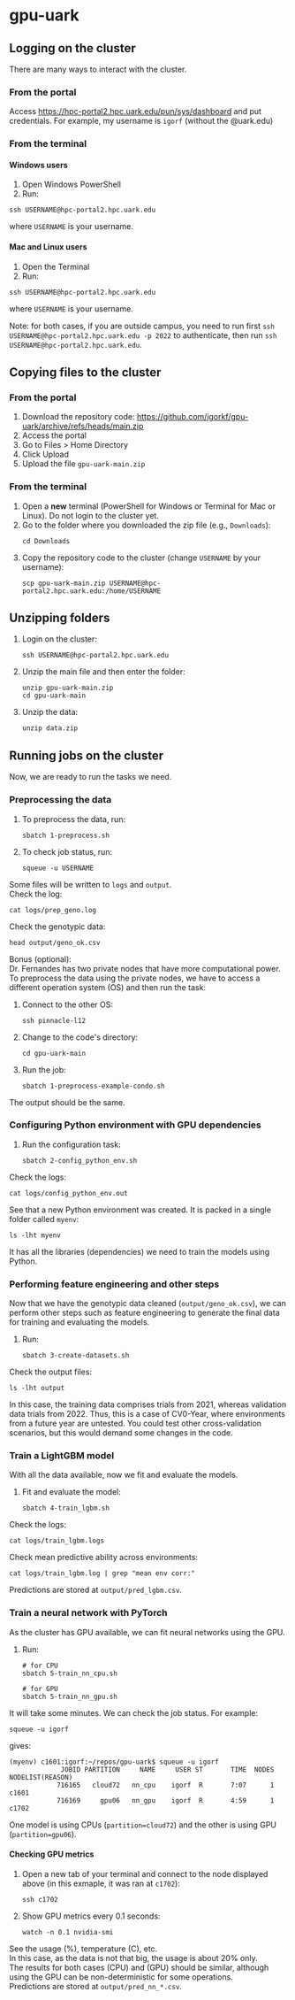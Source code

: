 # gpu-uark

## Logging on the cluster

There are many ways to interact with the cluster.

### From the portal   
Access https://hpc-portal2.hpc.uark.edu/pun/sys/dashboard and put credentials. For example, my username is `igorf` (without the @uark.edu)

### From the terminal
#### Windows users
1. Open Windows PowerShell
2. Run:
```
ssh USERNAME@hpc-portal2.hpc.uark.edu
```
where `USERNAME` is your username.

#### Mac and Linux users
1. Open the Terminal
2. Run:
```
ssh USERNAME@hpc-portal2.hpc.uark.edu
```
where `USERNAME` is your username.

Note: for both cases, if you are outside campus, you need to run first `ssh USERNAME@hpc-portal2.hpc.uark.edu -p 2022` to authenticate, then run `ssh USERNAME@hpc-portal2.hpc.uark.edu`.

## Copying files to the cluster

### From the portal
1. Download the repository code: https://github.com/igorkf/gpu-uark/archive/refs/heads/main.zip
2. Access the portal
3. Go to Files > Home Directory
4. Click Upload
5. Upload the file `gpu-uark-main.zip`

### From the terminal
1. Open a **new** terminal (PowerShell for Windows or Terminal for Mac or Linux). Do not login to the cluster yet.
2. Go to the folder where you downloaded the zip file (e.g., `Downloads`):
    ```
    cd Downloads
    ```
3. Copy the repository code to the cluster (change `USERNAME` by your username):
    ```
    scp gpu-uark-main.zip USERNAME@hpc-portal2.hpc.uark.edu:/home/USERNAME
    ```

## Unzipping folders
1. Login on the cluster:
    ```
    ssh USERNAME@hpc-portal2.hpc.uark.edu
    ```

2. Unzip the main file and then enter the folder:
    ```
    unzip gpu-uark-main.zip
    cd gpu-uark-main
    ```

5. Unzip the data:
    ```
    unzip data.zip
    ```

## Running jobs on the cluster
Now, we are ready to run the tasks we need.

### Preprocessing the data
1. To preprocess the data, run:
    ```
    sbatch 1-preprocess.sh
    ```
2. To check job status, run:
    ```
    squeue -u USERNAME
    ```

Some files will be written to `logs` and `output`.  
Check the log:
```
cat logs/prep_geno.log
```

Check the genotypic data:
```
head output/geno_ok.csv
```

Bonus (optional):   
Dr. Fernandes has two private nodes that have more computational power. To preprocess the data using the private nodes, we have to access a different operation system (OS) and then run the task:

1. Connect to the other OS:
    ```
    ssh pinnacle-l12
    ```

2. Change to the code's directory:
    ```
    cd gpu-uark-main
    ```

3. Run the job:
    ```
    sbatch 1-preprocess-example-condo.sh
    ```

The output should be the same.

### Configuring Python environment with GPU dependencies
1. Run the configuration task:
    ```
    sbatch 2-config_python_env.sh
    ```

Check the logs:
```
cat logs/config_python_env.out
```

See that a new Python environment was created. It is packed in a single folder called `myenv`:
```
ls -lht myenv
```
It has all the libraries (dependencies) we need to train the models using Python.

### Performing feature engineering and other steps
Now that we have the genotypic data cleaned (`output/geno_ok.csv`), we can perform other steps such as feature engineering to generate the final data for training and evaluating the models.

1. Run:
    ```
    sbatch 3-create-datasets.sh
    ```

Check the output files:
```
ls -lht output
```

In this case, the training data comprises trials from 2021, whereas validation data trials from 2022. Thus, this is a case of CV0-Year, where environments from a future year are untested. You could test other cross-validation scenarios, but this would demand some changes in the code.

### Train a LightGBM model
With all the data available, now we fit and evaluate the models. 

1. Fit and evaluate the model:
    ```
    sbatch 4-train_lgbm.sh 
    ```

Check the logs:
```
cat logs/train_lgbm.logs
```

Check mean predictive ability across environments:
```
cat logs/train_lgbm.log | grep "mean env corr:"
```

Predictions are stored at `output/pred_lgbm.csv`.

### Train a neural network with PyTorch
As the cluster has GPU available, we can fit neural networks using the GPU.   

1. Run:
    ```
    # for CPU
    sbatch 5-train_nn_cpu.sh
    ```
    ```
    # for GPU
    sbatch 5-train_nn_gpu.sh
    ```

It will take some minutes. We can check the job status. For example:
```
squeue -u igorf
```
gives:
```
(myenv) c1601:igorf:~/repos/gpu-uark$ squeue -u igorf
             JOBID PARTITION     NAME     USER ST       TIME  NODES NODELIST(REASON)
            716165   cloud72   nn_cpu    igorf  R       7:07      1 c1601
            716169     gpu06   nn_gpu    igorf  R       4:59      1 c1702
```

One model is using CPUs (`partition=cloud72`) and the other is using GPU (`partition=gpu06`).   


#### Checking GPU metrics
1. Open a new tab of your terminal and connect to the node displayed above (in this exmaple, it was ran at `c1702`):
    ```
    ssh c1702
    ```

2. Show GPU metrics every 0.1 seconds:
    ```
    watch -n 0.1 nvidia-smi
    ```

See the usage (%), temperature (C), etc.   
In this case, as the data is not that big, the usage is about 20% only.   
The results for both cases (CPU) and (GPU) should be similar, although using the GPU can be non-deterministic for some operations.   
Predictions are stored at `output/pred_nn_*.csv`.
